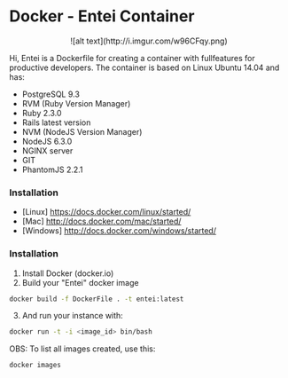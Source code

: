

# Docker - Entei Container
<center>![alt text](http://i.imgur.com/w96CFqy.png)</center>

Hi, Entei is a Dockerfile for creating a container with fullfeatures for productive developers. 
The container is based on Linux Ubuntu 14.04 and has:

  - PostgreSQL 9.3
  - RVM (Ruby Version Manager)
  - Ruby 2.3.0
  - Rails latest version
  - NVM (NodeJS Version Manager)
  - NodeJS 6.3.0
  - NGINX server
  - GIT
  - PhantomJS 2.2.1

### Installation
- [Linux] https://docs.docker.com/linux/started/
- [Mac] http://docs.docker.com/mac/started/
- [Windows] http://docs.docker.com/windows/started/

### Installation

1. Install Docker (docker.io)
2. Build your "Entei" docker image
```sh
docker build -f DockerFile . -t entei:latest
```
3. And run your instance with:
```sh
docker run -t -i <image_id> bin/bash
```

OBS: To list all images created, use this:
```sh
docker images
```
